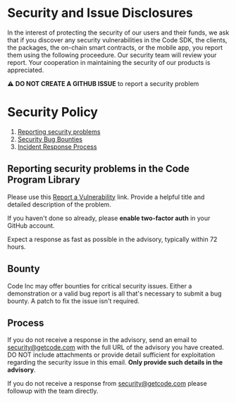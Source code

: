 # Security and Issue Disclosures

In the interest of protecting the security of our users and their funds, we ask
that if you discover any security vulnerabilities in the Code SDK, the clients,
the packages, the on-chain smart contracts, or the mobile app, you report them
using the following proceedure. Our security team will review your report. Your
cooperation in maintaining the security of our products is appreciated.

⚠️ **DO NOT CREATE A GITHUB ISSUE** to report a security problem

# Security Policy

1. [Reporting security problems](#reporting)
1. [Security Bug Bounties](#bounty)
1. [Incident Response Process](#process)

<a name="reporting"></a>
## Reporting security problems in the Code Program Library

Please use this [Report a Vulnerability](https://github.com/code-payments/flipchat-protobuf-api/security/advisories/new) link.
Provide a helpful title and detailed description of the problem.

If you haven't done so already, please **enable two-factor auth** in your GitHub account.

Expect a response as fast as possible in the advisory, typically within 72 hours.

<a name="bounty"></a>
## Bounty

Code Inc may offer bounties for critical security issues. Either a demonstration
or a valid bug report is all that's necessary to submit a bug bounty. A patch to
fix the issue isn't required.

<a name="process"></a>
## Process

If you do not receive a response in the advisory, send an email to
security@getcode.com with the full URL of the advisory you have created.  DO NOT
include attachments or provide detail sufficient for exploitation regarding the
security issue in this email. **Only provide such details in the advisory**.

If you do not receive a response from security@getcode.com please followup with
the team directly.
